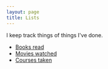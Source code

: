 ```yaml
---
layout: page
title: Lists
---
```


<p>I keep track things of things I've done.</p>

<ul class="nav">
  <li><a href="/lists/books">Books read</a></li>
  <li><a href="/lists/movies">Movies watched</a></li>
  <li><a href="/lists/courses">Courses taken</a></li>
</ul>
